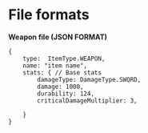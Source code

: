 # File formats


**Weapon file (JSON FORMAT)**
```
{
	type:  ItemType.WEAPON,
	name: "item name",
	stats: { // Base stats
		damageType: DamageType.SWORD,
		damage: 1000,
		durability: 124,
		criticalDamageMultiplier: 3,

	}	
}
```
